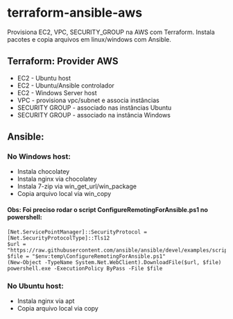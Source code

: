 # terraform-ansible-aws
 Provisiona EC2, VPC, SECURITY_GROUP na AWS com Terraform. Instala pacotes e copia arquivos em linux/windows com Ansible.

 
## Terraform: Provider AWS 
* EC2 - Ubuntu host
* EC2 - Ubuntu/Ansible controlador
* EC2 - Windows Server host
* VPC - provisiona vpc/subnet e associa instâncias 
* SECURITY GROUP - associado nas instâncias Ubuntu
* SECURITY GROUP - associado na instância Windows

## Ansible:
### No Windows host:
* Instala chocolatey
* Instala nginx via chocolatey
* Instala 7-zip via win_get_url/win_package
* Copia arquivo local via win_copy
#### Obs: Foi preciso rodar o script ConfigureRemotingForAnsible.ps1 no powershell:
```
[Net.ServicePointManager]::SecurityProtocol = [Net.SecurityProtocolType]::Tls12
$url = "https://raw.githubusercontent.com/ansible/ansible/devel/examples/scripts/ConfigureRemotingForAnsible.ps1"
$file = "$env:temp\ConfigureRemotingForAnsible.ps1"
(New-Object -TypeName System.Net.WebClient).DownloadFile($url, $file)
powershell.exe -ExecutionPolicy ByPass -File $file
```

### No Ubuntu host:
* Instala nginx via apt 
* Copia arquivo local via copy
